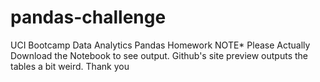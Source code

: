 # pandas-challenge
UCI Bootcamp Data Analytics Pandas Homework
NOTE* Please Actually Download the Notebook to see output. Github's site preview outputs the tables a bit weird. Thank you
